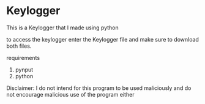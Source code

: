 # Keylogger
This is a Keylogger that I made using python


to access the keylogger enter the Keylogger file and make sure to download both files.


requirements

1. pynput
2. python

Disclaimer:
I do not intend for this program to be used maliciously and do not encourage malicious use of the program either
